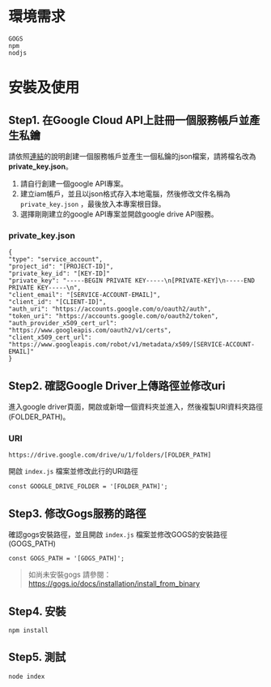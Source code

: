 # 環境需求
```
GOGS
npm
nodjs
```
# 安裝及使用
## Step1. 在Google Cloud API上註冊一個服務帳戶並產生私鑰

請依照[連結](https://cloud.google.com/iam/docs/creating-managing-service-account-keys)的說明創建一個服務帳戶並產生一個私鑰的json檔案，請將檔名改為**private_key.json**。
1. 請自行創建一個google API專案。
2. 建立iam帳戶，並且以json格式存入本地電腦，然後修改文件名稱為 `private_key.json` ，最後放入本專案根目錄。
3. 選擇剛剛建立的google API專案並開啟google drive API服務。
### private_key.json
```
{
"type": "service_account",
"project_id": "[PROJECT-ID]",
"private_key_id": "[KEY-ID]"
"private_key": "-----BEGIN PRIVATE KEY-----\n[PRIVATE-KEY]\n-----END PRIVATE KEY-----\n",
"client_email": "[SERVICE-ACCOUNT-EMAIL]",
"client_id": "[CLIENT-ID]",
"auth_uri": "https://accounts.google.com/o/oauth2/auth",
"token_uri": "https://accounts.google.com/o/oauth2/token",
"auth_provider_x509_cert_url": "https://www.googleapis.com/oauth2/v1/certs",
"client_x509_cert_url": "https://www.googleapis.com/robot/v1/metadata/x509/[SERVICE-ACCOUNT-EMAIL]"
}
```

## Step2. 確認Google Driver上傳路徑並修改uri
進入google driver頁面，開啟或新增一個資料夾並進入，然後複製URI資料夾路徑(FOLDER_PATH)。
### URI
```
https://drive.google.com/drive/u/1/folders/[FOLDER_PATH]
```

開啟 `index.js` 檔案並修改此行的URI路徑
```
const GOOGLE_DRIVE_FOLDER = '[FOLDER_PATH]';
```

## Step3. 修改Gogs服務的路徑
確認gogs安裝路徑，並且開啟 `index.js` 檔案並修改GOGS的安裝路徑(GOGS_PATH)
```
const GOGS_PATH = '[GOGS_PATH]';
```
> 如尚未安裝gogs 請參閱：https://gogs.io/docs/installation/install_from_binary

## Step4. 安裝
```
npm install
```

## Step5. 測試
```
node index
```
